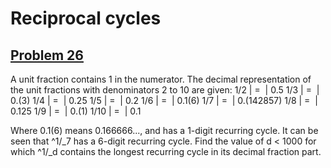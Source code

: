 # Reciprocal cycles
## [Problem 26](https://projecteuler.net/problem=26)
A unit fraction contains 1 in the numerator. The decimal representation of the unit fractions with denominators 2 to 10 are given:
1/2 | =  | 0.5
1/3 | =  | 0.(3)
1/4 | =  | 0.25
1/5 | =  | 0.2
1/6 | =  | 0.1(6)
1/7 | =  | 0.(142857)
1/8 | =  | 0.125
1/9 | =  | 0.(1)
1/10 | =  | 0.1

Where 0.1(6) means 0.166666..., and has a 1-digit recurring cycle. It can be seen that ^1/_7 has a 6-digit recurring cycle.
Find the value of d < 1000 for which ^1/_d contains the longest recurring cycle in its decimal fraction part.
